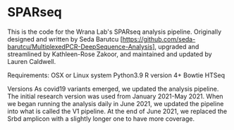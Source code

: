 # SPARseq
This is the code for the Wrana Lab's SPARseq analysis pipeline. Originally designed and written by Seda Barutcu [https://github.com/seda-barutcu/MultiplexedPCR-DeepSequence-Analysis], upgraded and streamlined by Kathleen-Rose Zakoor, and maintained and updated by Lauren Caldwell. 

Requirements:
OSX or Linux system
Python3.9
R version 4+
Bowtie 
HTSeq

Versions
As covid19 variants emerged, we updated the analysis pipeline. The initial research version was used from January 2021-May 2021. When we began running the analysis daily in June 2021, we updated the pipeline into what is called the V1 pipeline. At the end of June 2021, we replaced the Srbd amplicon with a slightly longer one to have more coverage. 






